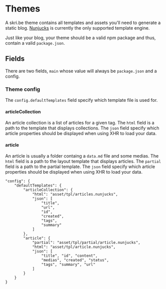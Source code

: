 # Themes

A skri.be theme contains all templates and assets you'll need to generate a
static blog. [Nunjucks](https://github.com/mozilla/nunjucks) is currently the
only supported template engine.

Just like your blog, your theme should be a valid npm package and thus,
contain a valid `package.json`.

## Fields

There are two fields, `main` whose value will always be `package.json` and a
config.

### Theme config

The `config.defaultTemplates` field specify which template file is used for.

#### articleCollection
An article collection is a list of articles for a given tag.
The `html` field is a path to the template that displays collections.
The `json` field specify which article properties should be displayed when using
XHR to load your data.

#### article
An article is usually a folder containg a `data.md` file and some medias.
The `html` field is a path to the layout template that displays articles.
The `partial` field is a path to the partial template.
The `json` field specify which article properties should be displayed when using
XHR to load your data.

```
"config": {
	"defaultTemplates": {
		"articleCollection": {
			"html": "asset/tpl/articles.nunjucks",
			"json": [
				"title",
				"url",
				"id",
				"created",
				"tags",
				"summary"
			]
		},
		"article": {
			"partial": "asset/tpl/partial/article.nunjucks",
			"html": "asset/tpl/article.nunjucks",
			"json": [
				"title", "id", "content",
				"medias", "created", "status",
				"tags", "summary", "url"
			]
		}
	}
}
```
